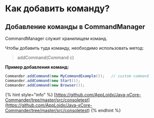 # Как добавить команду?

## Добавление команды в CommandManager

CommandManager служит хранилищем команд. 

Чтобы добавить туда команду, необходимо использовать метод:

> addCommand\(Command c\)

**Пример добавления команд:**

```java
Commander.addCommand(new MyCommandExample());   // custom command
Commander.addCommand(new Start());
Commander.addCommand(new Browser());
```

{% hint style="info" %}
[https://github.com/AppLoidx/Java-xCore-Commander/tree/master/src/consoletest](https://github.com/AppLoidx/Java-xCore-Commander/tree/master/src/consoletest)
{% endhint %}

